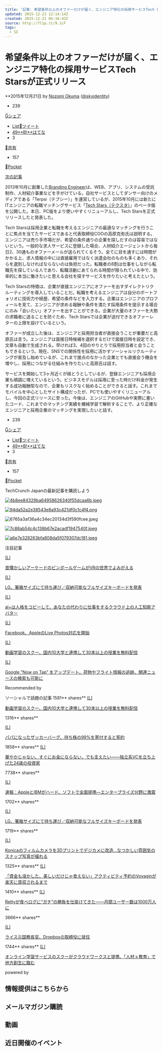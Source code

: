 ```yaml
---
title: '記事: 希望条件以上のオファーだけが届く、エンジニア特化の採用サービスTech Starsが正式リリース'
updated: 2015-12-23 12:14:14Z
created: 2015-12-21 04:34:43Z
source: http://flip.it/9.1cF
tags:
  - SI
---
```


# 希望条件以上のオファーだけが届く、エンジニア特化の採用サービスTech Starsが正式リリース

**2015年12月21日 by [Nozomi Okuma](http://jp.techcrunch.com/author/skyblue-inq/)  ([@skyidentity](https://twitter.com/skyidentity))

- 239

[シェア](https://www.facebook.com/sharer.php?u=http%3A%2F%2Fjp.techcrunch.com%2F2015%2F12%2F21%2Fdirect-recruiting-service-tech-stars%2F&t=%E5%B8%8C%E6%9C%9B%E6%9D%A1%E4%BB%B6%E4%BB%A5%E4%B8%8A%E3%81%AE%E3%82%AA%E3%83%95%E3%82%A1%E3%83%BC%E3%81%A0%E3%81%91%E3%81%8C%E5%B1%8A%E3%81%8F%E3%80%81%E3%82%A8%E3%83%B3%E3%82%B8%E3%83%8B%E3%82%A2%E7%89%B9%E5%8C%96%E3%81%AE%E6%8E%A1%E7%94%A8%E3%82%B5%E3%83%BC%E3%83%93%E3%82%B9Tech%20Stars%E3%81%8C%E6%AD%A3%E5%BC%8F%E3%83%AA%E3%83%AA%E3%83%BC%E3%82%B9%20%20%7C%20%20TechCrunch%20Japan)

- [List](https://twitter.com/search/?q=http%3A%2F%2Fjp.techcrunch.com%2F2015%2F12%2F21%2Fdirect-recruiting-service-tech-stars%2F)[ツイート](https://twitter.com/share?url=http%3A%2F%2Fjp.techcrunch.com%2F2015%2F12%2F21%2Fdirect-recruiting-service-tech-stars%2F&text=%E5%B8%8C%E6%9C%9B%E6%9D%A1%E4%BB%B6%E4%BB%A5%E4%B8%8A%E3%81%AE%E3%82%AA%E3%83%95%E3%82%A1%E3%83%BC%E3%81%A0%E3%81%91%E3%81%8C%E5%B1%8A%E3%81%8F%E3%80%81%E3%82%A8%E3%83%B3%E3%82%B8%E3%83%8B%E3%82%A2%E7%89%B9%E5%8C%96%E3%81%AE%E6%8E%A1%E7%94%A8%E3%82%B5%E3%83%BC%E3%83%93%E3%82%B9Tech%20Stars%E3%81%8C%E6%AD%A3%E5%BC%8F%E3%83%AA%E3%83%AA%E3%83%BC%E3%82%B9%20%20%7C%20%20TechCrunch%20Japan&via=jptechcrunch)
- [49](http://b.hatena.ne.jp/entry/http://jp.techcrunch.com/2015/12/21/direct-recruiting-service-tech-stars/)[**B!**はてな](http://b.hatena.ne.jp/add?mode=confirm&url=http%3A%2F%2Fjp.techcrunch.com%2F2015%2F12%2F21%2Fdirect-recruiting-service-tech-stars%2F&title=%E5%B8%8C%E6%9C%9B%E6%9D%A1%E4%BB%B6%E4%BB%A5%E4%B8%8A%E3%81%AE%E3%82%AA%E3%83%95%E3%82%A1%E3%83%BC%E3%81%A0%E3%81%91%E3%81%8C%E5%B1%8A%E3%81%8F%E3%80%81%E3%82%A8%E3%83%B3%E3%82%B8%E3%83%8B%E3%82%A2%E7%89%B9%E5%8C%96%E3%81%AE%E6%8E%A1%E7%94%A8%E3%82%B5%E3%83%BC%E3%83%93%E3%82%B9Tech%20Stars%E3%81%8C%E6%AD%A3%E5%BC%8F%E3%83%AA%E3%83%AA%E3%83%BC%E3%82%B9%20%20%7C%20%20TechCrunch%20Japan&mode=confirm)
- 3

[共有](https://plusone.google.com/share?url=http%3A%2F%2Fjp.techcrunch.com%2F2015%2F12%2F21%2Fdirect-recruiting-service-tech-stars%2F)

- 157

[Pocket](https://getpocket.com/save?url=http%3A%2F%2Fjp.techcrunch.com%2F2015%2F12%2F21%2Fdirect-recruiting-service-tech-stars%2F&title=%E5%B8%8C%E6%9C%9B%E6%9D%A1%E4%BB%B6%E4%BB%A5%E4%B8%8A%E3%81%AE%E3%82%AA%E3%83%95%E3%82%A1%E3%83%BC%E3%81%A0%E3%81%91%E3%81%8C%E5%B1%8A%E3%81%8F%E3%80%81%E3%82%A8%E3%83%B3%E3%82%B8%E3%83%8B%E3%82%A2%E7%89%B9%E5%8C%96%E3%81%AE%E6%8E%A1%E7%94%A8%E3%82%B5%E3%83%BC%E3%83%93%E3%82%B9Tech%20Stars%E3%81%8C%E6%AD%A3%E5%BC%8F%E3%83%AA%E3%83%AA%E3%83%BC%E3%82%B9%20%20%7C%20%20TechCrunch%20Japan)

[次の記事](http://jp.techcrunch.com/2015/12/21/20151220hey-hey-my-my-strong-encryption-will-never-die/)

2013年10月に創業した[Branding Engineer](http://b-engineer.co.jp/)は、WEB、アプリ、システムの受託制作、人材紹介事業などを手がけている。自社サービスとしてダンサー向けのメディアである「Terpsi（テプシー）」を運営しているが、2015年10月には新たにITエンジニアの転職マッチングサービス「[Tech Stars（テクスタ）](https://techstars.jp/)」のベータ版を公開した。本日、PC版をより使いやすくリニューアルし、Tech Starsを正式リリースしたと発表した。

Tech Starsは採用企業と転職を考えるエンジニアの最適なマッチングを行うことに焦点を当てたサービスであると代表取締役COOの高原克弥氏は説明する。エンジニアは売り手市場だが、希望の条件通りの企業を探しだすのは容易ではないという。一般的な求人サービスに登録した場合、人材紹介エージェントから毎日2、30通ものオファーメールが送られてくるそう。全てに目を通すには時間がかかる上、求人情報の中には直接雇用ではなく派遣会社のものも多くあり、それらを選別しなければならないのは負担だった。転職者の8割は仕事をしながら転職先を探している人であり、転職活動にあてられる時間が限られている中で、効率的に本当に働きたいと思える会社を探すサービスを作りたいと考えたという。

Tech Starsの特徴は、企業が直接エンジニアにオファーを出すダイレクトリクルーティングを導入していることだ。転職を考えるエンジニアは自分のポートフォリオに技術力や経歴、希望の条件などを入力する。企業はエンジニアのプロフィールを見て、エンジニアが求める報酬や条件を満たす採用条件を提示する場合にのみ「会いたい」オファーを出すことができる。企業が大量のオファーを大勢の求職者に送ることを防ぐため、Tech Starsでは企業が送付できるオファーレターの上限を設けているという。

オファーが成立した後は、エンジニアと採用担当者が直接会うことが重要だと高原氏は言う。エンジニアは面接日時候補を選択するだけで面接日時を設定でき、文章も自動で生成される。早ければ3、4回のやりとりで採用担当者と会うこともできるという。現在、SNSでの関係性を採用に活かすソーシャルリクルーティングが普及し始めているが、これまで接点のなかった企業とでも直接会う機会を増やし、採用につながる仕組みを作りたいと高原氏は話す。

サービスを開始して3ヶ月近くが経とうとしているが、登録エンジニアも採用企業も順調に増えているという。ビジネスモデルは採用に至った時だけ料金が発生する成功報酬型なので、企業もリスクなく始めることができると話す。これまでモバイルを中心としたサイト構成だったが、PCでも使いやすくリニューアルし、今回の正式リリースに至った。今後は、エンジニアのGitHubや実際に書いたコード、これまでのマッチング実績を機械学習で解析することで、より正確なエンジニアと採用企業のマッチングを実現したいと話す。

- 239

[シェア](https://www.facebook.com/sharer.php?u=http%3A%2F%2Fjp.techcrunch.com%2F2015%2F12%2F21%2Fdirect-recruiting-service-tech-stars%2F&t=%E5%B8%8C%E6%9C%9B%E6%9D%A1%E4%BB%B6%E4%BB%A5%E4%B8%8A%E3%81%AE%E3%82%AA%E3%83%95%E3%82%A1%E3%83%BC%E3%81%A0%E3%81%91%E3%81%8C%E5%B1%8A%E3%81%8F%E3%80%81%E3%82%A8%E3%83%B3%E3%82%B8%E3%83%8B%E3%82%A2%E7%89%B9%E5%8C%96%E3%81%AE%E6%8E%A1%E7%94%A8%E3%82%B5%E3%83%BC%E3%83%93%E3%82%B9Tech%20Stars%E3%81%8C%E6%AD%A3%E5%BC%8F%E3%83%AA%E3%83%AA%E3%83%BC%E3%82%B9%20%20%7C%20%20TechCrunch%20Japan)

- [List](https://twitter.com/search/?q=http%3A%2F%2Fjp.techcrunch.com%2F2015%2F12%2F21%2Fdirect-recruiting-service-tech-stars%2F)[ツイート](https://twitter.com/share?url=http%3A%2F%2Fjp.techcrunch.com%2F2015%2F12%2F21%2Fdirect-recruiting-service-tech-stars%2F&text=%E5%B8%8C%E6%9C%9B%E6%9D%A1%E4%BB%B6%E4%BB%A5%E4%B8%8A%E3%81%AE%E3%82%AA%E3%83%95%E3%82%A1%E3%83%BC%E3%81%A0%E3%81%91%E3%81%8C%E5%B1%8A%E3%81%8F%E3%80%81%E3%82%A8%E3%83%B3%E3%82%B8%E3%83%8B%E3%82%A2%E7%89%B9%E5%8C%96%E3%81%AE%E6%8E%A1%E7%94%A8%E3%82%B5%E3%83%BC%E3%83%93%E3%82%B9Tech%20Stars%E3%81%8C%E6%AD%A3%E5%BC%8F%E3%83%AA%E3%83%AA%E3%83%BC%E3%82%B9%20%20%7C%20%20TechCrunch%20Japan&via=jptechcrunch)
- [49](http://b.hatena.ne.jp/entry/http://jp.techcrunch.com/2015/12/21/direct-recruiting-service-tech-stars/)[**B!**はてな](http://b.hatena.ne.jp/add?mode=confirm&url=http%3A%2F%2Fjp.techcrunch.com%2F2015%2F12%2F21%2Fdirect-recruiting-service-tech-stars%2F&title=%E5%B8%8C%E6%9C%9B%E6%9D%A1%E4%BB%B6%E4%BB%A5%E4%B8%8A%E3%81%AE%E3%82%AA%E3%83%95%E3%82%A1%E3%83%BC%E3%81%A0%E3%81%91%E3%81%8C%E5%B1%8A%E3%81%8F%E3%80%81%E3%82%A8%E3%83%B3%E3%82%B8%E3%83%8B%E3%82%A2%E7%89%B9%E5%8C%96%E3%81%AE%E6%8E%A1%E7%94%A8%E3%82%B5%E3%83%BC%E3%83%93%E3%82%B9Tech%20Stars%E3%81%8C%E6%AD%A3%E5%BC%8F%E3%83%AA%E3%83%AA%E3%83%BC%E3%82%B9%20%20%7C%20%20TechCrunch%20Japan&mode=confirm)
- 3

[共有](https://plusone.google.com/share?url=http%3A%2F%2Fjp.techcrunch.com%2F2015%2F12%2F21%2Fdirect-recruiting-service-tech-stars%2F)

- 157

[Pocket](https://getpocket.com/save?url=http%3A%2F%2Fjp.techcrunch.com%2F2015%2F12%2F21%2Fdirect-recruiting-service-tech-stars%2F&title=%E5%B8%8C%E6%9C%9B%E6%9D%A1%E4%BB%B6%E4%BB%A5%E4%B8%8A%E3%81%AE%E3%82%AA%E3%83%95%E3%82%A1%E3%83%BC%E3%81%A0%E3%81%91%E3%81%8C%E5%B1%8A%E3%81%8F%E3%80%81%E3%82%A8%E3%83%B3%E3%82%B8%E3%83%8B%E3%82%A2%E7%89%B9%E5%8C%96%E3%81%AE%E6%8E%A1%E7%94%A8%E3%82%B5%E3%83%BC%E3%83%93%E3%82%B9Tech%20Stars%E3%81%8C%E6%AD%A3%E5%BC%8F%E3%83%AA%E3%83%AA%E3%83%BC%E3%82%B9%20%20%7C%20%20TechCrunch%20Japan)

 TechCrunch Japanの最新記事を購読しよう

[![4b8ee84329ba64958626340f55dcaa6b.jpeg](../_resources/4b8ee84329ba64958626340f55dcaa6b.jpeg)](https://secure.ace.advertising.com//click/site=934318/mnum=2181204/cstr=0827115068=_567a9002_0827115068_934318*2181204*1283*0_1_/xsxdata=1:93463731/imptid=AS4030201954964d38af2e05dd69cc46ff/bnum=0827115068/optn=64?trg=http%3A%2F%2Fwww.sej.co.jp%2Fcmp%2Fev1510%2Fsp.html)

[![94da52a2e38543e8a93c421df0c1c4f4.png](../_resources/94da52a2e38543e8a93c421df0c1c4f4.png)](https://www.aolplatforms.jp/about-our-ads/)

 ![6765a3af36a4c34ec20134d3f590fcee.jpeg](../_resources/spacer.gif)

[ ![7c88ab54c4c138b67e2acadf1947540f.jpeg](../_resources/7c88ab54c4c138b67e2acadf1947540f.jpeg)](http://jp.techcrunch.com/events/techcrunch-tokyo-2015/coverage/)

[ ![a6e7e328263bfa808da5f079307dc181.jpeg](../_resources/a6e7e328263bfa808da5f079307dc181.jpeg)](https://line.me/ti/p/%40oa-techcrunchjapan)

注目記事

[(L)](http://jp.techcrunch.com/2015/12/22/20151221pinball-in-virtual-reality-yes-please/)

[昔懐かしいアーケードのピンボールゲームがVRの世界でよみがえる](http://jp.techcrunch.com/2015/12/22/20151221pinball-in-virtual-reality-yes-please/)

[(L)](http://jp.techcrunch.com/2015/08/27/20150826lg-made-a-full-size-keyboard-for-mobiles-that-folds-into-a-stick-to-fit-in-your-bag/)

[LG、箸箱サイズにて持ち運び／収納可能なフルサイズキーボードを発表](http://jp.techcrunch.com/2015/08/27/20150826lg-made-a-full-size-keyboard-for-mobiles-that-folds-into-a-stick-to-fit-in-your-bag/)

[(L)](http://jp.techcrunch.com/2015/01/27/alt-copies-and-becomes-you-as-an-artificial-intelligence-in-the-cloud-that-will-do-menial-tasks-for-you/)

[al+は人格をコピーして、あなたの代わりに仕事をするクラウド上の人工知能アバター](http://jp.techcrunch.com/2015/01/27/alt-copies-and-becomes-you-as-an-artificial-intelligence-in-the-cloud-that-will-do-menial-tasks-for-you/)

[(L)](http://jp.techcrunch.com/2015/12/22/20151221upload-live-photo-facebook/)

[Facebook、AppleのLive Photos対応を開始](http://jp.techcrunch.com/2015/12/22/20151221upload-live-photo-facebook/)

[(L)](http://jp.techcrunch.com/2015/03/05/jp150305schoo/)

[動画学習のスクー、国内10大学と連携して30本以上の授業を無料配信](http://jp.techcrunch.com/2015/03/05/jp150305schoo/)

[(L)](http://jp.techcrunch.com/2015/12/16/20151215google-updates-now-on-tap-to-let-you-track-packages-flights-and-find-related-articles/)

[Google “Now on Tap” をアップデート。荷物やフライト情報の追跡、関連ニュースの検索も可能に](http://jp.techcrunch.com/2015/12/16/20151215google-updates-now-on-tap-to-let-you-track-packages-flights-and-find-related-articles/)

Recommended by

ソーシャルで話題の記事
1581** shares**
[(L)](http://jp.techcrunch.com/2015/03/05/jp150305schoo/)

[動画学習のスクー、国内10大学と連携して30本以上の授業を無料配信](http://jp.techcrunch.com/2015/03/05/jp150305schoo/)

1316** shares**

[(L)](http://jp.techcrunch.com/2015/12/02/20151201mark-zuckerberg-is-now-a-dad-pledges-to-give-away-99-of-his-shares/)

[パパになったザッカーバーグ、持ち株の99%を寄付すると誓約](http://jp.techcrunch.com/2015/12/02/20151201mark-zuckerberg-is-now-a-dad-pledges-to-give-away-99-of-his-shares/)

1858** shares**
[(L)](http://jp.techcrunch.com/2015/07/23/tlm-kogure/)

[華やかじゃない、すぐにお金にならない、でも支えたい——独立系VCを立ち上げた24歳の投資家](http://jp.techcrunch.com/2015/07/23/tlm-kogure/)

7738** shares**

[(L)](http://jp.techcrunch.com/2014/07/16/20140715apple-teams-up-with-ibm-for-huge-expansive-enterprise-push/)

[速報：AppleとIBMがハード、ソフトで全面提携―エンタープライズ分野に激震](http://jp.techcrunch.com/2014/07/16/20140715apple-teams-up-with-ibm-for-huge-expansive-enterprise-push/)

1702** shares**

[(L)](http://jp.techcrunch.com/2015/08/27/20150826lg-made-a-full-size-keyboard-for-mobiles-that-folds-into-a-stick-to-fit-in-your-bag/)

[LG、箸箱サイズにて持ち運び／収納可能なフルサイズキーボードを発表](http://jp.techcrunch.com/2015/08/27/20150826lg-made-a-full-size-keyboard-for-mobiles-that-folds-into-a-stick-to-fit-in-your-bag/)

1719** shares**

[(L)](http://jp.techcrunch.com/2015/07/07/20150706designer-turns-a-konica-film-camera-into-a-digital-shooter-with-3d-printed-parts/)

[Konicaのフィルムカメラを3Dプリントでデジカメに改造…なつかしい雰囲気のスナップ写真が撮れる](http://jp.techcrunch.com/2015/07/07/20150706designer-turns-a-konica-film-camera-into-a-digital-shooter-with-3d-printed-parts/)

1325** shares**
[(L)](http://jp.techcrunch.com/2015/07/02/150702voyagin/)

[「資金も溶かした、美しいだけじゃ食えない」アクティビティ予約のVoyaginが楽天に買収されるまで](http://jp.techcrunch.com/2015/07/02/150702voyagin/)

1410** shares**
[(L)](http://jp.techcrunch.com/2015/07/02/201506702retty/)

[Rettyが食べログに“ガチ”の勝負を仕掛けてきた——月間ユーザー数は1000万人に](http://jp.techcrunch.com/2015/07/02/201506702retty/)

3666** shares**

[(L)](http://jp.techcrunch.com/2014/04/10/20140409condoleezza-rice-joins-dropboxs-board/)

[ライス元国務長官、Dropboxの取締役に就任](http://jp.techcrunch.com/2014/04/10/20140409condoleezza-rice-joins-dropboxs-board/)

1744** shares**
[(L)](http://jp.techcrunch.com/2015/06/12/150612schoo-crowdworks/)

[オンライン学習サービスのスクーがクラウドワークスと提携、「人材ｘ教育」で地方創生に臨む](http://jp.techcrunch.com/2015/06/12/150612schoo-crowdworks/)

powered by

##  情報提供はこちらから

## メールマガジン購読

## 動画

## 近日開催のイベント